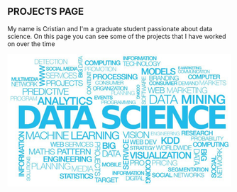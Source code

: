 ## PROJECTS PAGE 

My name is Cristian and I'm a graduate student passionate about data science. On this page you can see some of the projects that I have worked on over the time

![Screenshot](Analysis_Forecast_Indices_RNN/Images/ds.jpeg)
